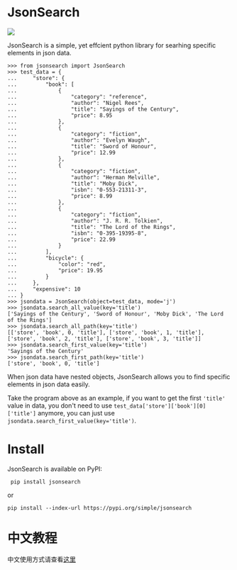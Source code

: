 
# JsonSearch
[![](https://img.shields.io/badge/pypi-jsonsearch-brightgreen)](https://pypi.org/project/jsonsearch/)


JsonSearch is a simple, yet effcient python library for searhing specific elements in json data.

```
>>> from jsonsearch import JsonSearch
>>> test_data = {
...     "store": {
...         "book": [
...             {
...                 "category": "reference",
...                 "author": "Nigel Rees",
...                 "title": "Sayings of the Century",
...                 "price": 8.95
...             },
...             {
...                 "category": "fiction",
...                 "author": "Evelyn Waugh",
...                 "title": "Sword of Honour",
...                 "price": 12.99
...             },
...             {
...                 "category": "fiction",
...                 "author": "Herman Melville",
...                 "title": "Moby Dick",
...                 "isbn": "0-553-21311-3",
...                 "price": 8.99
...             },
...             {
...                 "category": "fiction",
...                 "author": "J. R. R. Tolkien",
...                 "title": "The Lord of the Rings",
...                 "isbn": "0-395-19395-8",
...                 "price": 22.99
...             }
...         ],
...         "bicycle": {
...             "color": "red",
...             "price": 19.95
...         }
...     },
...     "expensive": 10
... }
>>> jsondata = JsonSearch(object=test_data, mode='j')
>>> jsondata.search_all_value(key='title')               
['Sayings of the Century', 'Sword of Honour', 'Moby Dick', 'The Lord of the Rings']
>>> jsondata.search_all_path(key='title')       
[['store', 'book', 0, 'title'], ['store', 'book', 1, 'title'], ['store', 'book', 2, 'title'], ['store', 'book', 3, 'title']]
>>> jsondata.search_first_value(key='title')           
'Sayings of the Century'
>>> jsondata.search_first_path(key='title')      
['store', 'book', 0, 'title']
```

When json data have nested objects, JsonSearch allows you to find specific elements in json data easily.

Take the program above as an example, if you want to get the first `'title'` value in data, you don't need to use `test_data['store']['book'][0]['title']` anymore, you can just use `jsondata.search_first_value(key='title')`.


# Install 

JsonSearch is available on PyPI:

```
 pip install jsonsearch
```

or 

```
pip install --index-url https://pypi.org/simple/jsonsearch
```


# 中文教程

中文使用方式请查看[这里](https://sty945.blog.csdn.net/article/details/117379412)







